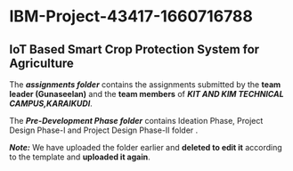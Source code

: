 # IBM-Project-43417-1660716788
## IoT Based Smart Crop Protection System for Agriculture


The ***assignments folder*** contains the assignments submitted by the **team leader (Gunaseelan)** and the **team members** of ***KIT AND KIM TECHNICAL CAMPUS,KARAIKUDI***.


The ***Pre-Development Phase folder*** contains Ideation Phase, Project Design Phase-I and Project Design Phase-II folder .


***Note:*** We have uploaded the folder earlier and **deleted to edit it** according to the template and **uploaded it again**.
 
